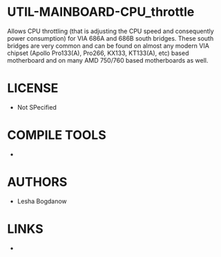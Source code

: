 UTIL-MAINBOARD-CPU_throttle
===========================

Allows CPU throttling (that is adjusting the CPU speed and consequently power consumption) for VIA 686A and 686B south bridges. These south bridges are very common and can be found on almost any modern VIA chipset (Apollo Pro133(A), Pro266, KX133, KT133(A), etc) based motherboard and on many AMD 750/760 based motherboards as well.

LICENSE
===============
* Not SPecified

COMPILE TOOLS
===============
* 

AUTHORS
===============
* Lesha Bogdanow

LINKS
===============
* 
